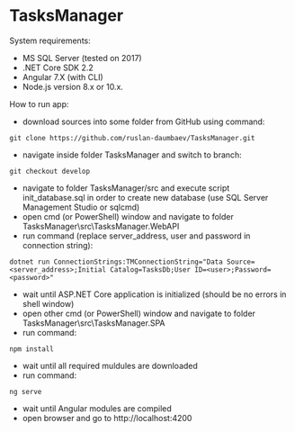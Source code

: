 # TasksManager

System requirements:
- MS SQL Server (tested on 2017)
- .NET Core SDK 2.2
- Angular 7.X (with CLI)
- Node.js version 8.x or 10.x.

How to run app:
- download sources into some folder from GitHub using command: 
```
git clone https://github.com/ruslan-daumbaev/TasksManager.git
```
- navigate inside folder TasksManager and switch to branch: 
```
git checkout develop
```
- navigate to folder TasksManager/src and execute script init_database.sql in order to create new database (use SQL Server Management Studio or sqlcmd)
- open cmd (or PowerShell) window and navigate to folder TasksManager\src\TasksManager.WebAPI
- run command (replace server_address, user and password in connection string):
```
dotnet run ConnectionStrings:TMConnectionString="Data Source=<server_address>;Initial Catalog=TasksDb;User ID=<user>;Password=<password>"
```
- wait until ASP.NET Core application is initialized (should be no errors in shell window)
- open other cmd (or PowerShell) window and navigate to folder TasksManager\src\TasksManager.SPA
- run command:
```
npm install
```
- wait until all required muldules are downloaded
- run command:
```
ng serve
```
- wait until Angular modules are compiled 
- open browser and go to http://localhost:4200
